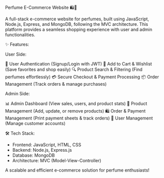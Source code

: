 Perfume E-Commerce Website 🛍️💨

A full-stack e-commerce website for perfumes, built using JavaScript, Node.js, Express, and MongoDB, following the MVC architecture. This platform provides a seamless shopping experience with user and admin functionalities.

✨ Features:

User Side:

🔐 User Authentication (Signup/Login with JWT)
🛒 Add to Cart & Wishlist (Save favorites and shop easily)
🔍 Product Search & Filtering (Find perfumes effortlessly)
💳 Secure Checkout & Payment Processing
📦 Order Management (Track orders & manage purchases)

Admin Side:

📊 Admin Dashboard (View sales, users, and product stats)
📝 Product Management (Add, update, or remove products)
🛍️ Order & Payment Management (Print payment sheets & track orders)
🔧 User Management (Manage customer accounts)

🛠 Tech Stack:

- Frontend: JavaScript, HTML, CSS
- Backend: Node.js, Express.js
- Database: MongoDB
- Architecture: MVC (Model-View-Controller)

A scalable and efficient e-commerce solution for perfume enthusiasts!
